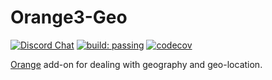 Orange3-Geo
===========

[![Discord Chat](https://img.shields.io/discord/633376992607076354?style=for-the-badge&logo=discord&color=orange&labelColor=black)](https://discord.gg/FWrfeXV)
[![build: passing](https://img.shields.io/travis/biolab/orange3-geo?style=for-the-badge&labelColor=black)](https://travis-ci.org/biolab/orange3-geo)
[![codecov](https://img.shields.io/codecov/c/github/biolab/orange3-geo?style=for-the-badge&labelColor=black)](https://codecov.io/gh/biolab/orange3-geo)

[Orange] add-on for dealing with geography and geo-location.

[Orange]: http://orange.biolab.si
